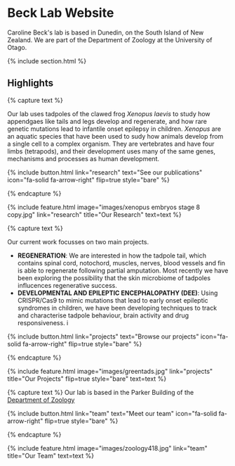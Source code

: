 ---
---

# Beck Lab Website

Caroline Beck's lab is based in Dunedin, on the South Island of New Zealand. We are part of the Department of Zoology at the University of Otago. 

{% include section.html %}

## Highlights

{% capture text %}

Our lab uses tadpoles of the clawed frog _Xenopus laevis_ to study how appendgaes like tails and legs develop and regenerate, and how rare genetic mutations lead to infantile onset epilepsy in children. _Xenopus_ are an aquatic species that have been used to sudy how animals develop from a single cell to a complex organism. They are vertebrates and have four limbs (tetrapods), and their development uses many of the same genes, mechanisms and processes as human development.

{%
  include button.html
  link="research"
  text="See our publications"
  icon="fa-solid fa-arrow-right"
  flip=true
  style="bare"
%}

{% endcapture %}

{%
  include feature.html
  image="images/xenopus embryos stage 8 copy.jpg"
  link="research"
  title="Our Research"
  text=text
%}

{% capture text %}

Our current work focusses on two main projects. 
* **REGENERATION**: We are interested in how the tadpole tail, which contains spinal cord, notochord, muscles, nerves, blood vessels and fin is able to regenerate following partial amputation. Most recently we have been exploring the possibility that the skin microbiome of tadpoles influcences regenerative success.
* **DEVELOPMENTAL AND EPILEPTIC ENCEPHALOPATHY (DEE)**: Using CRISPR/Cas9 to mimic mutations that lead to early onset epileptic syndromes in children, we have been developing techniques to track and characterise tadpole behaviour, brain activity and drug responsiveness. i

{%
  include button.html
  link="projects"
  text="Browse our projects"
  icon="fa-solid fa-arrow-right"
  flip=true
  style="bare"
%}

{% endcapture %}

{%
  include feature.html
  image="images/greentads.jpg"
  link="projects"
  title="Our Projects"
  flip=true
  style="bare"
  text=text
%}

{% capture text %}
Our lab is based in the Parker Building of the [Department of Zoology](www.otago.ac.nz/zoology)

{%
  include button.html
  link="team"
  text="Meet our team"
  icon="fa-solid fa-arrow-right"
  flip=true
  style="bare"
%}

{% endcapture %}

{%
  include feature.html
  image="images/zoology418.jpg"
  link="team"
  title="Our Team"
  text=text
%}
